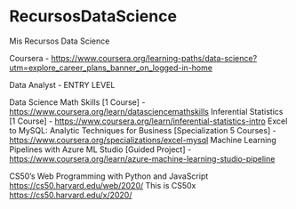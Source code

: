 # RecursosDataScience
Mis Recursos Data Science

Coursera - https://www.coursera.org/learning-paths/data-science?utm=explore_career_plans_banner_on_logged-in-home

Data Analyst - ENTRY LEVEL

Data Science Math Skills [1 Course] - https://www.coursera.org/learn/datasciencemathskills
Inferential Statistics [1 Course] - https://www.coursera.org/learn/inferential-statistics-intro
Excel to MySQL: Analytic Techniques for Business [Specialization 5 Courses] - https://www.coursera.org/specializations/excel-mysql
Machine Learning Pipelines with Azure ML Studio [Guided Project] - https://www.coursera.org/learn/azure-machine-learning-studio-pipeline

CS50’s Web Programming with Python and JavaScript https://cs50.harvard.edu/web/2020/
This is CS50x https://cs50.harvard.edu/x/2020/
